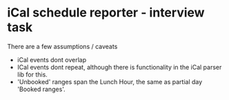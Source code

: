 # iCal schedule reporter - interview task

There are a few assumptions / caveats

- iCal events dont overlap
- ICal events dont repeat, although there is functionality in the iCal parser lib for this.
- 'Unbooked' ranges span the Lunch Hour, the same as partial day 'Booked ranges'. 
